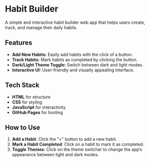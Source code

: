 # Habit Builder

A simple and interactive habit builder web app that helps users create, track, and manage their daily habits.

## Features

- **Add New Habits:** Easily add habits with the click of a button.
- **Track Habits:** Mark habits as completed by clicking the button.
- **Dark/Light Theme Toggle:** Switch between dark and light modes.
- **Interactive UI:** User-friendly and visually appealing interface.

## Tech Stack

- **HTML** for structure
- **CSS** for styling
- **JavaScript** for interactivity
- **GitHub Pages** for hosting

## How to Use

1. **Add a Habit**: Click the "+" button to add a new habit.
2. **Mark a Habit Completed**: Click on a habit to mark it as completed.
3. **Toggle Themes**: Click on the theme switcher to change the app’s appearance between light and dark modes.

